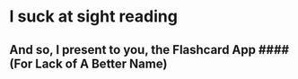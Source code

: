 # I suck at sight reading
## And so, I present to you, the Flashcard App  #### (For Lack of A Better Name)

